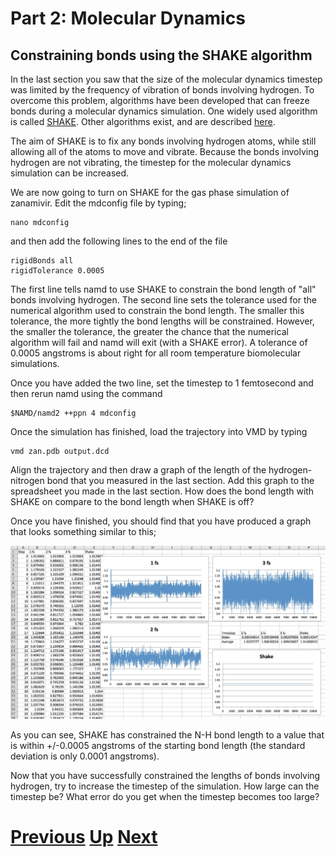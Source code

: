 # Part 2: Molecular Dynamics
## Constraining bonds using the SHAKE algorithm

In the last section you saw that the size of the molecular dynamics timestep was limited by the frequency of vibration of bonds involving hydrogen. To overcome this problem, algorithms have been developed that can freeze bonds during a molecular dynamics simulation. One widely used algorithm is called [SHAKE](http://www.sciencedirect.com/science/article/pii/0021999177900985). Other algorithms exist, and are described [here](http://en.wikipedia.org/wiki/Constraint_algorithm).

The aim of SHAKE is to fix any bonds involving hydrogen atoms, while still allowing all of the atoms to move and vibrate. Because the bonds involving hydrogen are not vibrating, the timestep for the molecular dynamics simulation can be increased.

We are now going to turn on SHAKE for the gas phase simulation of zanamivir. Edit the mdconfig file by typing;

```
nano mdconfig
```

and then add the following lines to the end of the file

```
rigidBonds all
rigidTolerance 0.0005
```

The first line tells namd to use SHAKE to constrain the bond length of "all" bonds involving hydrogen. The second line sets the tolerance used for the numerical algorithm used to constrain the bond length. The smaller this tolerance, the more tightly the bond lengths will be constrained. However, the smaller the tolerance, the greater the chance that the numerical algorithm will fail and namd will exit (with a SHAKE error). A tolerance of 0.0005 angstroms is about right for all room temperature biomolecular simulations.

Once you have added the two line, set the timestep to 1 femtosecond and then rerun namd using the command

```
$NAMD/namd2 ++ppn 4 mdconfig
```

Once the simulation has finished, load the trajectory into VMD by typing

```
vmd zan.pdb output.dcd
```

Align the trajectory and then draw a graph of the length of the hydrogen-nitrogen bond that you measured in the last section. Add this graph to the spreadsheet you made in the last section. How does the bond length with SHAKE on compare to the bond length when SHAKE is off?

Once you have finished, you should find that you have produced a graph that looks something similar to this;

![Image of completed spreadsheet](vmd_shake1.jpg)

As you can see, SHAKE has constrained the N-H bond length to a value that is within +/-0.0005 angstroms of the starting bond length (the standard deviation is only 0.0001 angstroms).

Now that you have successfully constrained the lengths of bonds involving hydrogen, try to increase the timestep of the simulation. How large can the timestep be? What error do you get when the timestep becomes too large?

# [Previous](time.md) [Up](README.md) [Next](protein.md)
